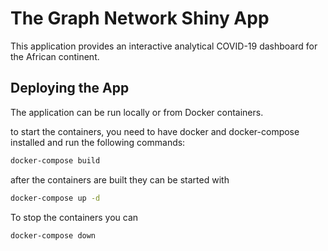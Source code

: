 # The Graph Network Shiny App

This application provides an interactive analytical COVID-19 dashboard for the African continent.

## Deploying the App
The application can be run locally or from Docker containers.

to start the containers, you need to have docker and docker-compose installed and run the following commands:

```bash
docker-compose build
```  

after the containers are built they can be started with

```bash
docker-compose up -d
```

To stop the containers you can

```bash
docker-compose down
```